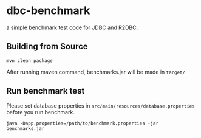 # dbc-benchmark

a simple benchmark test code for JDBC and R2DBC.

## Building from Source

```shell
mvn clean package
```

After running maven command, benchmarks.jar will be made in `target/`

## Run benchmark test

Please set database properties in `src/main/resources/database.properties` before you run benchmark.

```shell
java -Dapp.properties=/path/to/benchmark.properties -jar benchmarks.jar
```

